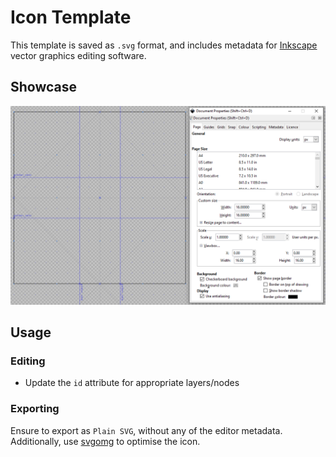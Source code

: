 # Icon Template

This template is saved as `.svg` format, and includes metadata for [Inkscape](https://inkscape.org/) vector graphics editing software.

## Showcase

![icon](../../docs/.assets/icon/showcase.png)

## Usage

### Editing

- Update the `id` attribute for appropriate layers/nodes

### Exporting

Ensure to export as `Plain SVG`, without any of the editor metadata. Additionally, use [svgomg](https://jakearchibald.github.io/svgomg/) to optimise the icon.
